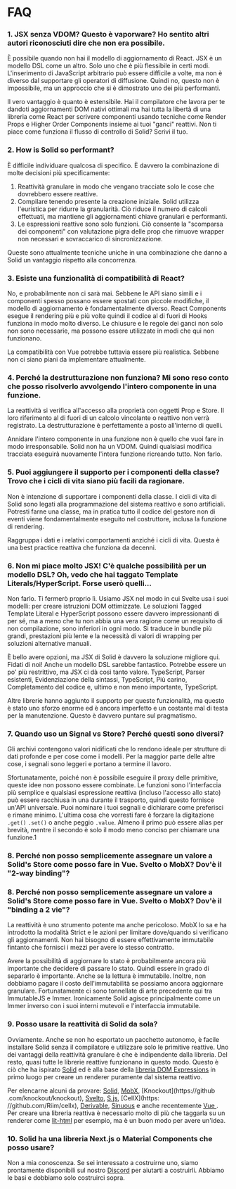 # FAQ

### 1. JSX senza VDOM? Questo è vaporware? Ho sentito altri autori riconosciuti dire che non era possibile.

È possibile quando non hai il modello di aggiornamento di React. JSX è un modello DSL come un altro. Solo uno che è più flessibile in certi modi. L'inserimento di JavaScript arbitrario può essere difficile a volte, ma non è diverso dal supportare gli operatori di diffusione. Quindi no, questo non è impossibile, ma un approccio che si è dimostrato uno dei più performanti.

Il vero vantaggio è quanto è estensibile. Hai il compilatore che lavora per te dandoti aggiornamenti DOM nativi ottimali ma hai tutta la libertà di una libreria come React per scrivere componenti usando tecniche come Render Props e Higher Order Components insieme ai tuoi "ganci" reattivi. Non ti piace come funziona il flusso di controllo di Solid? Scrivi il tuo.

### 2. How is Solid so performant?

È difficile individuare qualcosa di specifico. È davvero la combinazione di molte decisioni più specificamente:

1. Reattività granulare in modo che vengano tracciate solo le cose che dovrebbero essere reattive.
2. Compilare tenendo presente la creazione iniziale. Solid utilizza l'euristica per ridurre la granularità. Ciò riduce il numero di calcoli effettuati, ma mantiene gli aggiornamenti chiave granulari e performanti.
3. Le espressioni reattive sono solo funzioni. Ciò consente la "scomparsa dei componenti" con valutazione pigra delle prop che rimuove wrapper non necessari e sovraccarico di sincronizzazione.

Queste sono attualmente tecniche uniche in una combinazione che danno a Solid un vantaggio rispetto alla concorrenza.

### 3. Esiste una funzionalità di compatibilità di React?

No, e probabilmente non ci sarà mai. Sebbene le API siano simili e i componenti spesso possano essere spostati con piccole modifiche, il modello di aggiornamento è fondamentalmente diverso. React Components esegue il rendering più e più volte quindi il codice al di fuori di Hooks funziona in modo molto diverso. Le chiusure e le regole dei ganci non solo non sono necessarie, ma possono essere utilizzate in modi che qui non funzionano.

La compatibilità con Vue potrebbe tuttavia essere più realistica. Sebbene non ci siano piani da implementare attualmente.

### 4. Perché la destrutturazione non funziona? Mi sono reso conto che posso risolverlo avvolgendo l'intero componente in una funzione.

La reattività si verifica all'accesso alla proprietà con oggetti Prop e Store. Il loro riferimento al di fuori di un calcolo vincolante o reattivo non verrà registrato. La destrutturazione è perfettamente a posto all'interno di quelli.

Annidare l'intero componente in una funzione non è quello che vuoi fare in modo irresponsabile. Solid non ha un VDOM. Quindi qualsiasi modifica tracciata eseguirà nuovamente l'intera funzione ricreando tutto. Non farlo.

### 5. Puoi aggiungere il supporto per i componenti della classe? Trovo che i cicli di vita siano più facili da ragionare.

Non è intenzione di supportare i componenti della classe. I cicli di vita di Solid sono legati alla programmazione del sistema reattivo e sono artificiali. Potresti farne una classe, ma in pratica tutto il codice del gestore non di eventi viene fondamentalmente eseguito nel costruttore, inclusa la funzione di rendering.

Raggruppa i dati e i relativi comportamenti anziché i cicli di vita. Questa è una best practice reattiva che funziona da decenni.

### 6. Non mi piace molto JSX! C'è qualche possibilità per un modello DSL? Oh, vedo che hai taggato Template Literals/HyperScript. Forse userò quelli...

Non farlo. Ti fermerò proprio lì. Usiamo JSX nel modo in cui Svelte usa i suoi modelli: per creare istruzioni DOM ottimizzate. Le soluzioni Tagged Template Literal e HyperScript possono essere davvero impressionanti di per sé, ma a meno che tu non abbia una vera ragione come un requisito di non compilazione, sono inferiori in ogni modo. Si traduce in bundle più grandi, prestazioni più lente e la necessità di valori di wrapping per soluzioni alternative manuali.

È bello avere opzioni, ma JSX di Solid è davvero la soluzione migliore qui. Fidati di noi! Anche un modello DSL sarebbe fantastico. Potrebbe essere un po' più restrittivo, ma JSX ci dà così tanto valore. TypeScript, Parser esistenti, Evidenziazione della sintassi, TypeScript, Più carino, Completamento del codice e, ultimo e non meno importante, TypeScript.

Altre librerie hanno aggiunto il supporto per queste funzionalità, ma questo è stato uno sforzo enorme ed è ancora imperfetto e un costante mal di testa per la manutenzione. Questo è davvero puntare sul pragmatismo.

### 7. Quando uso un Signal vs Store? Perché questi sono diversi?

Gli archivi contengono valori nidificati che lo rendono ideale per strutture di dati profonde e per cose come i modelli. Per la maggior parte delle altre cose, i segnali sono leggeri e portano a termine il lavoro.

Sfortunatamente, poiché non è possibile eseguire il proxy delle primitive, queste idee non possono essere combinate. Le funzioni sono l'interfaccia più semplice e qualsiasi espressione reattiva (incluso l'accesso allo stato) può essere racchiusa in una durante il trasporto, quindi questo fornisce un'API universale. Puoi nominare i tuoi segnali e dichiarare come preferisci e rimane minimo. L'ultima cosa che vorresti fare è forzare la digitazione `.get()` `.set()` o anche peggio `.value`. Almeno il primo può essere alias per brevità, mentre il secondo è solo il modo meno conciso per chiamare una funzione.1

### 8. Perché non posso semplicemente assegnare un valore a Solid's Store come posso fare in Vue. Svelto o MobX? Dov'è il "2-way binding"?

### 8. Perché non posso semplicemente assegnare un valore a Solid's Store come posso fare in Vue. Svelto o MobX? Dov'è il "binding a 2 vie"?

La reattività è uno strumento potente ma anche pericoloso. MobX lo sa e ha introdotto la modalità Strict e le azioni per limitare dove/quando si verificano gli aggiornamenti. Non hai bisogno di essere effettivamente immutabile fintanto che fornisci i mezzi per avere lo stesso contratto.

Avere la possibilità di aggiornare lo stato è probabilmente ancora più importante che decidere di passare lo stato. Quindi essere in grado di separarlo è importante. Anche se la lettura è immutabile. Inoltre, non dobbiamo pagare il costo dell'immutabilità se possiamo ancora aggiornare granulare. Fortunatamente ci sono tonnellate di arte precedente qui tra ImmutableJS e Immer. Ironicamente Solid agisce principalmente come un Immer inverso con i suoi interni mutevoli e l'interfaccia immutabile.

### 9. Posso usare la reattività di Solid da sola?

Ovviamente. Anche se non ho esportato un pacchetto autonomo, è facile installare Solid senza il compilatore e utilizzare solo le primitive reattive. Uno dei vantaggi della reattività granulare è che è indipendente dalla libreria. Del resto, quasi tutte le librerie reattive funzionano in questo modo. Questo è ciò che ha ispirato [Solid](https://github.com/solidjs/solid) ed è alla base della [libreria DOM Expressions](https://github.com/ryansolid/dom-expressions) in primo luogo per creare un renderer puramente dal sistema reattivo.

Per elencarne alcuni da provare: [Solid](https://github.com/solidjs/solid), [MobX](https://github.com/mobxjs/mobx), [Knockout](https://github .com/knockout/knockout), [Svelto](https://github.com/sveltejs/svelte), [S.js](https://github.com/adamhaile/S), [CellX](https: //github.com/Riim/cellx), [Derivable](https://github.com/ds300/derivablejs), [Sinuous](https://github.com/luwes/sinuous) e anche recentemente [Vue ](https://github.com/vuejs/vue). Per creare una libreria reattiva è necessario molto di più che taggarla su un renderer come [lit-html](https://github.com/Polymer/lit-html) per esempio, ma è un buon modo per avere un'idea.

### 10. Solid ha una libreria Next.js o Material Components che posso usare?

Non a mia conoscenza. Se sei interessato a costruirne uno, siamo prontamente disponibili sul nostro [Discord](https://discord.com/invite/solidjs) per aiutarti a costruirli. Abbiamo le basi e dobbiamo solo costruirci sopra.
